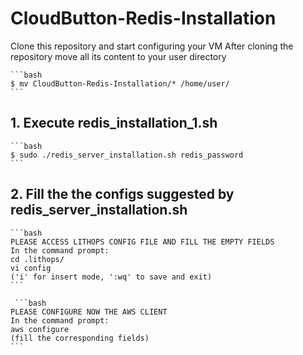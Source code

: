 # CloudButton-Redis-Installation

Clone this repository and start configuring your VM
After cloning the repository move all its content to your user directory

    ```bash
    $ mv CloudButton-Redis-Installation/* /home/user/
    ```

## 1. Execute redis_installation_1.sh
    ```bash
    $ sudo ./redis_server_installation.sh redis_password
    ```
## 2. Fill the the configs suggested by redis_server_installation.sh
    ```bash
    PLEASE ACCESS LITHOPS CONFIG FILE AND FILL THE EMPTY FIELDS
    In the command prompt:
    cd .lithops/
    vi config
    ('i' for insert mode, ':wq' to save and exit)
    ```
    
     ```bash
    PLEASE CONFIGURE NOW THE AWS CLIENT
    In the command prompt:
    aws configure
    (fill the corresponding fields)
    ```   
